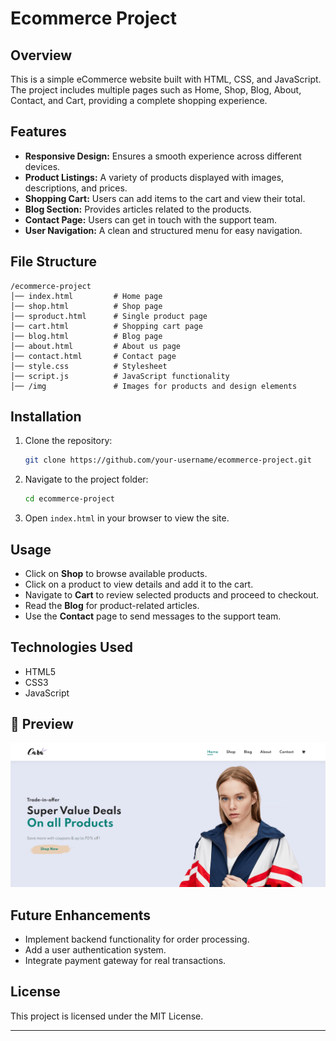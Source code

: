 # Ecommerce Project

## Overview
This is a simple eCommerce website built with HTML, CSS, and JavaScript. The project includes multiple pages such as Home, Shop, Blog, About, Contact, and Cart, providing a complete shopping experience.

## Features
- **Responsive Design:** Ensures a smooth experience across different devices.
- **Product Listings:** A variety of products displayed with images, descriptions, and prices.
- **Shopping Cart:** Users can add items to the cart and view their total.
- **Blog Section:** Provides articles related to the products.
- **Contact Page:** Users can get in touch with the support team.
- **User Navigation:** A clean and structured menu for easy navigation.

## File Structure
```
/ecommerce-project
│── index.html         # Home page
│── shop.html          # Shop page
│── sproduct.html      # Single product page
│── cart.html          # Shopping cart page
│── blog.html          # Blog page
│── about.html         # About us page
│── contact.html       # Contact page
│── style.css          # Stylesheet
│── script.js          # JavaScript functionality
│── /img               # Images for products and design elements
```

## Installation
1. Clone the repository:
   ```bash
   git clone https://github.com/your-username/ecommerce-project.git
   ```
2. Navigate to the project folder:
   ```bash
   cd ecommerce-project
   ```
3. Open `index.html` in your browser to view the site.

## Usage
- Click on **Shop** to browse available products.
- Click on a product to view details and add it to the cart.
- Navigate to **Cart** to review selected products and proceed to checkout.
- Read the **Blog** for product-related articles.
- Use the **Contact** page to send messages to the support team.

## Technologies Used
- HTML5
- CSS3
- JavaScript

## 📸 Preview  

![Weather App](https://github.com/AbhishekIssei/Web-Development-Projects/blob/7f831291c3c82fd989ba933f80dddbf11c23e18d/Ecommerce-Website-main/Ecommerce.png)

## Future Enhancements
- Implement backend functionality for order processing.
- Add a user authentication system.
- Integrate payment gateway for real transactions.

## License
This project is licensed under the MIT License.

---

